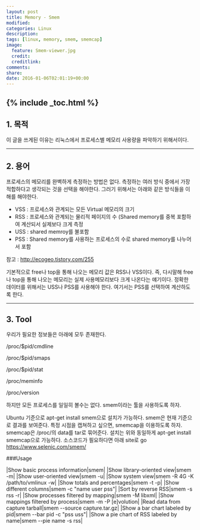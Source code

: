```yaml
---
layout: post
title: Memory - Smem
modified:
categories: Linux
description:
tags: [linux, memory, smem, smemcap]
image:
  feature: Smem-viewer.jpg
  credit:
  creditlink:
comments:
share:
date: 2016-01-06T02:01:19+00:00
---
```

{% include _toc.html %}
---

## 1. 목적

이 글을 쓰게된 이유는 리눅스에서 프로세스별 메모리 사용량을 파악하기 위해서이다.

---

## 2. 용어
프로세스의 메모리를 완벽하게 측정하는 방법은 없다.
 측정하는 여러 방식 중에서 가장 적합하다고 생각되는 것을 선택을 해야한다. 
그러기 위해서는 아래와 같은 방식들을 이해를 해야한다. 

* VSS : 프로세스와 관계되는 모든 Virtual 메모리의 크기
* RSS : 프로세스와 관계되는 물리적 페이지의 수
(Shared memory를 중복 포함하여 계산되서 실제보다 크게 측정
* USS : shared memroy를 불포함
* PSS : Shared memory를 사용하는 프로세스의 수로 shared memory를 나누어서 포함

참고 : <http://ecogeo.tistory.com/255>

기본적으로 free나 top을 통해 나오는 메모리 값은 RSS나 VSS이다. 
즉, 다시말해 free나 top을 통해 나오는 메모리는 실제 사용메모리보다 크게 나온다는 얘기이다.
정확한 데이터를 위해서는 USS나 PSS를 사용해야 한다. 
여기서는 PSS를 선택하여 계산하도록 한다.

---

## 3. Tool
우리가 필요한 정보들은 아래에 모두 존재한다.

/proc/$pid/cmdline

/proc/$pid/smaps

/proc/$pid/stat

/proc/meminfo

/proc/version

하지만 모든 프로세스를 일일히 볼수는 없다. smem이라는 툴을 사용하도록 하자.

Ubuntu 기준으로 apt-get install smem으로 설치가 가능하다.
smem은 현재 기준으로 결과를 보여준다.
특정 시점을 캡쳐하고 싶으면, smemcap을 이용하도록 하자.
smemcap은 /proc/의 data를 tar로 묶어준다.
설치는 위와 동일하게 apt-get install smemcap으로 가능하다.
소스코드가 필요하다면 아래 site로 go
<https://www.selenic.com/smem/>


###Usage

|Show basic process information|smem|
|Show library-oriented view|smem -m|
|Show user-oriented view|smem -u|
|Show system view|smem -R 4G -K /path/to/vmlinux -w|
|Show totals and percentages|smem -t -p|
|Show different columns|smem -c "name user pss"|
|Sort by reverse RSS|smem -s rss -r|
|Show processes filtered by mapping|smem -M libxml|
|Show mappings filtered by process|smem -m -P [e]volution|
|Read data from capture tarball|smem --source capture.tar.gz|
|Show a bar chart labeled by pid|smem --bar pid -c "pss uss"|
|Show a pie chart of RSS labeled by name|smem --pie name -s rss|

